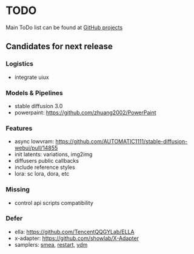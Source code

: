 # TODO

Main ToDo list can be found at [GitHub projects](https://github.com/users/vladmandic/projects)

## Candidates for next release

### Logistics

- integrate uiux

### Models & Pipelines

- stable diffusion 3.0
- powerpaint: <https://github.com/zhuang2002/PowerPaint>

### Features

- async lowvram: <https://github.com/AUTOMATIC1111/stable-diffusion-webui/pull/14855>
- init latents: variations, img2img
- diffusers public callbacks  
- include reference styles
- lora: sc lora, dora, etc

### Missing

- control api scripts compatibility

### Defer

- ella: <https://github.com/TencentQQGYLab/ELLA>
- x-adapter: <https://github.com/showlab/X-Adapter>
- samplers: [smea](https://github.com/Koishi-Star/Euler-Smea-Dyn-Sampler), [restart](https://github.com/Newbeeer/diffusion_restart_sampling), [vdm](https://github.com/huggingface/diffusers/pull/7737)
